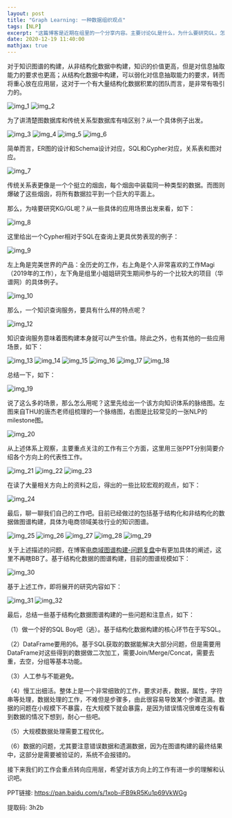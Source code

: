 ```yaml
---
layout: post
title: "Graph Learning: 一种数据组织观点"
tags: [NLP]
excerpt: "这篇博客是近期在组里的一个分享内容。主要讨论GL是什么，为什么要研究GL，怎么用GL，以及简要讨论我们自己做过的一些工作和想法。"
date: 2020-12-19 11:40:00
mathjax: true
---
```


对于知识图谱的构建，从非结构化数据中构建，知识的价值更高，但是对信息抽取能力的要求也更高；从结构化数据中构建，可以弱化对信息抽取能力的要求，转而将重心放在应用层，这对于一个有大量结构化数据积累的团队而言，是非常有吸引力的。

![img_1](https://tva1.sinaimg.cn/mw690/aba7d18bly1glt6n0o589j20zk0k0my7.jpg)
![img_2](https://tva1.sinaimg.cn/mw690/aba7d18bly1glt6n5eo5zj20zk0k0jso.jpg)

为了讲清楚图数据库和传统关系型数据库有啥区别？从一个具体例子出发。

![img_3](https://tva4.sinaimg.cn/mw690/aba7d18bly1glt6n91ik4j20zk0k00ux.jpg)
![img_4](https://tva1.sinaimg.cn/mw690/aba7d18bly1glt6nckrxjj20zk0k0mzj.jpg)
![img_5](https://tva2.sinaimg.cn/mw690/aba7d18bly1glt6nituwjj20zk0k0767.jpg)
![img_6](https://tva1.sinaimg.cn/mw690/aba7d18bly1glt6ozp1fhj20zk0k0432.jpg)

简单而言，ER图的设计和Schema设计对应，SQL和Cypher对应，关系表和图对应。

![img_7](https://tva3.sinaimg.cn/mw690/aba7d18bly1glt6p44iwpj20zk0k0wga.jpg)

传统关系表更像是一个个挺立的烟囱，每个烟囱中装载同一种类型的数据。而图则爆破了这些烟囱，将所有数据拉平到一个巨大的平面上。

那么，为啥要研究KG/GL呢？从一些具体的应用场景出发来看，如下：

![img_8](https://tva4.sinaimg.cn/mw690/aba7d18bly1glt6p7mmzpj20zk0k0juv.jpg)

这里给出一个Cypher相对于SQL在查询上更具优势表现的例子：

![img_9](https://tva2.sinaimg.cn/mw690/aba7d18bly1glt6r0qc47j20zk0k0tm6.jpg)

左上角是完美世界的产品：全历史的工作，右上角是个人非常喜欢的工作Magi（2019年的工作），左下角是组里小姐姐研究生期间参与的一个比较大的项目（华谱网）的具体例子。

![img_10](https://tva1.sinaimg.cn/mw690/aba7d18bly1glt6pf1abxj20zk0k0guq.jpg)

那么，一个知识查询服务，要具有什么样的特点呢？

![img_12](https://tva2.sinaimg.cn/mw690/aba7d18bly1glt6coou2zj20zk0k041a.jpg)

知识查询服务意味着图构建本身就可以产生价值。除此之外，也有其他的一些应用场景，如下：

![img_13](https://tva1.sinaimg.cn/mw690/aba7d18bly1glt6cs8zawj20zk0k0tdg.jpg)
![img_14](https://tva2.sinaimg.cn/mw690/aba7d18bly1glt6cvy1wgj20zk0k0jw8.jpg)
![img_15](https://tva4.sinaimg.cn/mw690/aba7d18bly1glt6czomrdj20zk0k0aho.jpg)
![img_16](https://tva2.sinaimg.cn/mw690/aba7d18bly1glt6d3i73zj20zk0k078z.jpg)
![img_17](https://tva2.sinaimg.cn/mw690/aba7d18bly1glt6dff5iyj20zk0k00w9.jpg)
![img_18](https://tva3.sinaimg.cn/mw690/aba7d18bly1glt6disgv0j20zk0k0af2.jpg)

总结一下，如下：

![img_19](https://tva2.sinaimg.cn/mw690/aba7d18bly1glt6dlxvs0j20zk0k0juf.jpg)


说了这么多的场景，那么怎么用呢？这里先给出一个该方向知识体系的脉络图。左图来自THU的唐杰老师组梳理的一个脉络图，右图是比较常见的一张NLP的milestone图。

![img_20](https://tva2.sinaimg.cn/mw690/aba7d18bly1glt6dp9maxj20zk0k0nbs.jpg)

从上述体系上观察，主要重点关注的工作有三个方面，这里用三张PPT分别简要介绍各个方向上的代表性工作。

![img_21](https://tva2.sinaimg.cn/mw690/aba7d18bly1glt6dycpe3j20zk0k0q6s.jpg)
![img_22](https://tva2.sinaimg.cn/mw690/aba7d18bly1glt6e2k49yj20zk0k0jxz.jpg)
![img_23](https://tva1.sinaimg.cn/mw690/aba7d18bly1glt6e6xv7nj20zk0k0q9b.jpg)

在读了大量相关方向上的资料之后，得出的一些比较宏观的观点，如下：

![img_24](https://tva1.sinaimg.cn/mw690/aba7d18bly1glt6eat039j20zk0k00vq.jpg)

最后，聊一聊我们自己的工作吧。目前已经做过的包括基于结构化和非结构化的数据做图谱构建，具体为电商领域美妆行业的知识图谱。

![img_25](https://tva3.sinaimg.cn/mw690/aba7d18bly1glt6eekqvbj20zk0k077f.jpg)
![img_26](https://tva2.sinaimg.cn/mw690/aba7d18bly1glt6emwdvtj20zk0k0mzm.jpg)
![img_27](https://tva1.sinaimg.cn/mw690/aba7d18bly1glt6eqx5v5j20zk0k0wgt.jpg)
![img_28](https://tva2.sinaimg.cn/mw690/aba7d18bly1glt6evfmuvj20zk0k042a.jpg)
![img_29](https://tva1.sinaimg.cn/mw690/aba7d18bly1glt6ezoxdmj20zk0k0wih.jpg)

关于上述描述的问题，在博客[电商域图谱构建-问题复盘](https://zhpmatrix.github.io/2020/11/25/business-kg-thoughts/)中有更加具体的阐述，这里不再瞎BB了。基于结构化数据的图谱构建，目前的图谱规模如下：

![img_30](https://tva1.sinaimg.cn/mw690/aba7d18bly1glt6f4g1qsj20zk0k040c.jpg)

基于上述工作，即将展开的研究内容如下：

![img_31](https://tva3.sinaimg.cn/mw690/aba7d18bly1glt6fconvsj20zk0k0gqp.jpg)
![img_32](https://tva3.sinaimg.cn/mw690/aba7d18bly1glt6fghon7j20zk0k0juk.jpg)

最后，总结一些基于结构化数据图谱构建的一些问题和注意点，如下：

（1）做一个好的SQL Boy吧（逃）。基于结构化数据构建的核心环节在于写SQL。

（2）DataFrame要用的6。基于SQL获取的数据能解决大部分问题，但是需要用DataFrame对这些得到的数据做二次加工，需要Join/Merge/Concat，需要去重，去空，分组等基本功能。

（3）人工参与不能避免。

（4）慢工出细活。整体上是一个非常细致的工作，要求对表，数据，属性，字符串等处理，数据处理的工作，不难但是步骤多，由此很容易导致某个步骤遗漏。数据的问题在小规模下不暴露，在大规模下就会暴露，是因为错误情况很难在没有看到数据的情况下想到，耐心一些吧。

（5）大规模数据处理需要工程优化。

（6）数据的问题，尤其要注意错误数据和遗漏数据，因为在图谱构建的最终结果中，这部分是需要被验证的，系统不会报错的。

接下来我们的工作会重点转向应用层，希望对该方向上的工作有进一步的理解和认识吧。

PPT链接: https://pan.baidu.com/s/1xob-iFB9kR5Ku1p69VkWGg 

提取码: 3h2b